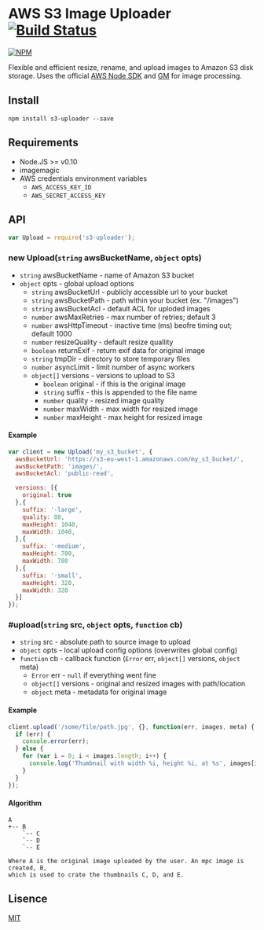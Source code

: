 AWS S3 Image Uploader [![Build Status](https://drone.io/github.com/Turistforeningen/node-s3-uploader/status.png)](https://drone.io/github.com/Turistforeningen/node-s3-uploader/latest)
=====================

[![NPM](https://nodei.co/npm/s3-uploader.png?downloads=true)](https://www.npmjs.org/package/s3-uploader)

Flexible and efficient resize, rename, and upload images to Amazon S3 disk
storage. Uses the official [AWS Node SDK](http://aws.amazon.com/sdkfornodejs/)
and [GM](https://github.com/aheckmann/gm) for image processing.

## Install

```
npm install s3-uploader --save
```

## Requirements

* Node.JS >= v0.10
* imagemagic
* AWS credentials environment variables
  * `AWS_ACCESS_KEY_ID`
  * `AWS_SECRET_ACCESS_KEY`

## API

```javascript
var Upload = require('s3-uploader');
```

### new Upload(`string` awsBucketName, `object` opts)

* `string` awsBucketName - name of Amazon S3 bucket
* `object` opts - global upload options
  * `string` awsBucketUrl - publicly accessible url to your bucket
  * `string` awsBucketPath - path within your bucket (ex. "/images")
  * `string` awsBucketAcl - default ACL for uploded images
  * `number` awsMaxRetries - max number of retries; default 3
  * `number` awsHttpTimeout - inactive time (ms) beofre timing out; default 1000
  * `number` resizeQuality - default resize quallity
  * `boolean` returnExif - return exif data for original image
  * `string` tmpDir - directory to store temporary files
  * `number` asyncLimit - limit number of async workers
  * `object[]` versions - versions to upload to S3
    * `boolean` original - if this is the original image
    * `string` suffix - this is appended to the file name
    * `number` quality - resized image quality
    * `number` maxWidth - max width for resized image
    * `number` maxHeight - max height for resized image

#### Example

```javascript
var client = new Upload('my_s3_bucket', {
  awsBucketUrl: 'https://s3-eu-west-1.amazonaws.com/my_s3_bucket/',
  awsBucketPath: 'images/',
  awsBucketAcl: 'public-read',

  versions: [{
    original: true
  },{
    suffix: '-large',
    quality: 80,
    maxHeight: 1040,
    maxWidth: 1040,
  },{
    suffix: '-medium',
    maxHeight: 780,
    maxWidth: 780
  },{
    suffix: '-small',
    maxHeight: 320,
    maxWidth: 320
  }]
});
```

### #upload(`string` src, `object` opts, `function` cb)

* `string` src - absolute path to source image to upload
* `object` opts - local upload config options (overwrites global config)
* `function` cb - callback function (`Error` err, `object[]` versions, `object` meta)
  * `Error` err - `null` if everything went fine
  * `object[]` versions - original and resized images with path/location
  * `object` meta - metadata for original image

#### Example

```javascript
client.upload('/some/file/path.jpg', {}, function(err, images, meta) {
  if (err) {
    console.error(err);
  } else {
    for (var i = 0; i < images.length; i++) {
      console.log('Thumbnail with width %i, height %i, at %s', images[i].width, images[i].height, images[i].url);
    }
  }
});
```

#### Algorithm

```
A
+-- B
    `-- C
    `-- D
    `-- E

Where A is the original image uploaded by the user. An mpc image is created, B,
which is used to crate the thumbnails C, D, and E.
```

## Lisence

[MIT](https://github.com/Turistforeningen/node-s3-uploader/blob/master/LICENSE)
